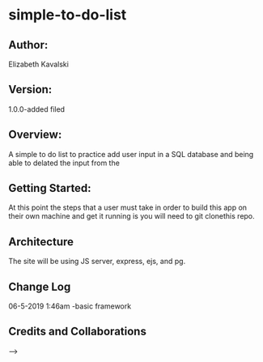 # simple-to-do-list
## Author: 
Elizabeth Kavalski 
## Version:
1.0.0-added filed  

## Overview:
A simple to do list to practice add user input in a SQL database and being able to delated the input from the 


## Getting Started:
At this point the steps that a user must take in order to build this app on their own machine and get it running is you will need to git clonethis repo.

## Architecture
The site will be using JS server, express, ejs, and pg.

## Change Log
06-5-2019 1:46am -basic framework

## Credits and Collaborations
-->
